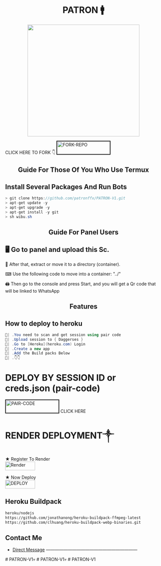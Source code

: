 <h1 align="center">PATRON 🚹</h1>

<p align="center">
<img src="https://telegra.ph/file/c290823f6a3bf9ec18c92.jpg" width="360" height="360"/>
</p>
CLICK HERE TO FORK 👇
<a href="https://github.com/patronffx/PATRON-V1/fork"><img src="https://telegra.ph/file/fd9bcfa962f5278e3440b.jpg" alt="FORK-REPO" border="2" width="170" height="41" ></a> 


<p align="center">
<a href="[https://wa.me//2348133729715](https://t.me/textpatron_bot)"></a>
<p/>

</a>
</p>  
<h2 align="center">Guide For Those Of You Who Use Termux</h2>

## Install Several Packages And Run Bots

```csharp
> git clone https://github.com/patronffx/PATRON-V1.git
> apt-get update -y
> apt-get upgrade -y
> apt-get install -y git
> sh wibu.sh
````

<h2 align="center">Guide For Panel Users</h2>

## 🖥 Go to panel and upload this Sc.

 📝 After that, extract or move it to a directory (container).

 ⌨ Use the following code to move into a container: "../"

 🖨 Then go to the console and press Start, and you will get a Qr code that will be linked to WhatsApp

<h2 align="center">Features</h2>

## How to deploy to heroku

```csharp
🦠| .You need to scan and get session using pair code
🦠| .Upload session to { Daggerses }
🦠| .Go to [Heroku](heroku.com) Login 
🦠| .Create a new app
🦠| .Add the Build packs Below 
🦠| .👇👇
```

# DEPLOY BY SESSION ID or creds.json (pair-code)


<a href="https://replit.com/@asmakev/Classic-Pairing?s=app"><img src="https://i.ibb.co/5BGSVZw/pair-code-btn-zusyco.png" alt="PAIR-CODE" border="2" width="170" height="41" ></a> CLICK HERE 


# RENDER DEPLOYMENT༒

★ Register To Render 
    <br>
<a href='https://dashboard.render.com/register' target="_blank"><img alt='Render' src='https://img.shields.io/badge/CREATE-h?color=black&style=for-the-badge&logo=render' width="96.35" height="28"/></a></p>

★ Now Deploy
    <br>
<a href='https://dashboard.render.com/select-repo?type=web' target="_blank"><img alt='DEPLOY' src='https://img.shields.io/badge/DEPLOY -h?color=black&style=for-the-badge&logo=render' width="96.35" height="28"/></a></p>
## Heroku Buildpack
```bash
heroku/nodejs
https://github.com/jonathanong/heroku-buildpack-ffmpeg-latest
https://github.com/clhuang/heroku-buildpack-webp-binaries.git
```





## Contact Me
  
* [ Direct Message](https://t.me/textpatron_bot)
—————————————————————

#   PATRON-V1💀
 
 #   PATRON-V1💀 
 
 # PATRON-V1
